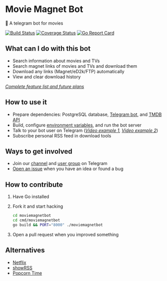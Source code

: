 # Movie Magnet Bot

🤖 A telegram bot for movies

[![Build Status](https://travis-ci.org/magunetto/moviemagnetbot.svg)](https://travis-ci.org/magunetto/moviemagnetbot)
[![Coverage Status](https://coveralls.io/repos/github/magunetto/moviemagnetbot/badge.svg?branch=master)](https://coveralls.io/github/magunetto/moviemagnetbot?branch=master)
[![Go Report Card](https://goreportcard.com/badge/github.com/magunetto/moviemagnetbot)](https://goreportcard.com/report/github.com/magunetto/moviemagnetbot)

## What can I do with this bot

- Search information about movies and TVs
- Search magnet links of movies and TVs and download them
- Download any links (Magnet/eD2k/FTP) automatically
- View and clear download history

*[Complete feature list and future plans](https://github.com/magunetto/moviemagnetbot/wiki/Features)*

## How to use it

- Prepare dependencies: PostgreSQL database, [Telegram bot](https://core.telegram.org/bots), and [TMDB API](https://www.themoviedb.org/documentation/api)
- Build, configure [environment variables](https://github.com/magunetto/moviemagnetbot/search?q=Getenv), and run the bot server
- Talk to your bot user on Telegram (*[Video example 1](https://t.me/moviemagnetfm/6), [Video example 2](https://t.me/moviemagnetfm/7)*)
- Subscribe personal RSS feed in download tools

## Ways to get involved

- Join our [channel](https://t.me/moviemagnetfm) and [user group](https://t.me/moviemagnetusers) on Telegram
- [Open an issue](https://github.com/magunetto/moviemagnetbot/issues/new/choose) when you have an idea or found a bug

## How to contribute

1. Have Go installed
1. Fork it and start hacking

    ```bash
    cd moviemagnetbot
    cd cmd/moviemagnetbot
    go build && PORT="8000" ./moviemagnetbot
    ```

1. Open a pull request when you improved something

## Alternatives

- [Netflix](https://www.netflix.com/)
- [showRSS](https://showrss.info/)
- [Popcorn Time](https://popcorn-time.to/)
